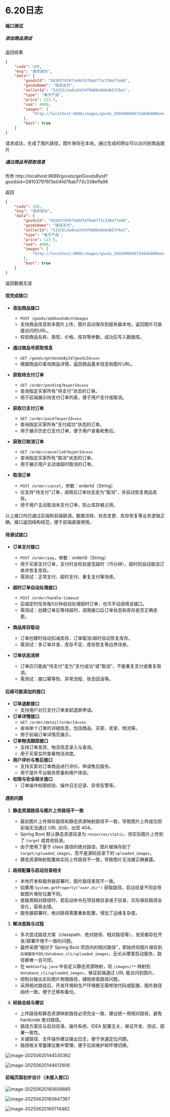 # 6.20日志

#### 端口测试

##### 添加商品测试

返回结果

```json
{
    "code": 200,
    "msg": "请求成功",
    "data": {
        "goodsId": "G81037976f3e04fd78ab773c338effa96",
        "goodsName": "瑞克五代",
        "sellerId": "53315c3adce247df8d88e8ebd65376e1",
        "type": "电子产品",
        "price": 123.5,
        "num": 4000,
        "images": [
            "http://localhost:8686/images/goods_269209066572464bb00bee76b9f7953f.png"
        ],
        "bool": true
    }
}
```

请求成功，生成了图片路径，图片保存在本地，通过生成的网址可以访问到商品图片

##### 通过商品号获取信息

传参 http://localhost:8686/goods/getGoodsById?goodsId=G81037976f3e04fd78ab773c338effa96

返回

```json
{
    "code": 200,
    "msg": "请求成功",
    "data": {
        "goodsId": "G81037976f3e04fd78ab773c338effa96",
        "goodsName": "瑞克五代",
        "sellerId": "53315c3adce247df8d88e8ebd65376e1",
        "type": "电子产品",
        "price": 123.5,
        "num": 4000,
        "images": [
            "http://localhost:8686/images/goods_269209066572464bb00bee76b9f7953f.png"
        ],
        "bool": true
    }
}
```

返回数据无误

#### 现完成接口

- **添加商品接口**
  - `POST /goods/addGoodsWithImages`
  - 支持商品信息和多图片上传，图片自动保存到服务器本地，返回图片可直接访问的URL。
  - 校验商品名称、类型、价格、库存等参数，成功后写入数据库。

- **通过商品号获取信息**
  - `GET /goods/getGoodsById?goodsId=xxx`
  - 根据商品ID查询商品详情，返回商品基本信息和图片URL。

- **获取待支付订单**
  - `GET /order/pending?buyerId=xxx`
  - 查询指定买家所有"待支付"状态的订单。
  - 用于前端展示待支付订单列表，便于用户支付或取消。

- **获取已支付订单**
  - `GET /order/paid?buyerId=xxx`
  - 查询指定买家所有"支付成功"状态的订单。
  - 用于展示历史已支付订单，便于用户查看和售后。

- **获取已取消订单**
  - `GET /order/cancelled?buyerId=xxx`
  - 查询指定买家所有"取消"状态的订单。
  - 用于展示用户主动或超时取消的订单。

- **取消订单**
  - `POST /order/cancel`，参数：orderId（String）
  - 仅支持"待支付"订单，调用后订单状态变为"取消"，并自动恢复商品库存。
  - 用于用户主动取消未支付订单，防止库存被占用。

以上接口均已通过后端和前端联调，数据流转、状态变更、库存恢复等业务逻辑正确，接口返回结构规范，便于前端直接使用。

#### 待测试接口

- **订单支付接口**
  - `POST /order/pay`，参数：orderId（String）
  - 用于买家支付订单，支付时会校验是否超时（15分钟），超时则自动取消订单并恢复库存。
  - 需测试：正常支付、超时支付、重复支付等场景。

- **超时订单自动处理接口**
  - `POST /order/handle-timeout`
  - 后端定时任务每5分钟自动处理超时订单，也可手动调用该接口。
  - 需测试：创建订单后等待超时，调用接口后订单状态和库存是否正确变更。

- **商品库存联动**
  - 订单创建时自动扣减库存，订单取消/超时自动恢复库存。
  - 需测试：多订单并发、库存不足、库存恢复等边界场景。

- **订单状态流转**
  - 订单应只能由"待支付"变为"支付成功"或"取消"，不能重复支付或重复取消。
  - 需测试：接口幂等性、异常流程、状态回滚等。

  

#### 后续可能添加的接口

- **订单退款接口**
  - 支持用户对已支付订单发起退款申请。
- **订单详情接口**
  - `GET /order/detail?orderId=xxx`
  - 查询单个订单的详细信息，包括商品、买家、卖家、物流等。
  - 用于前端订单详情页展示。
- **订单物流跟踪接口**
  - 支持订单发货、物流信息录入与查询。
  - 用于买家实时查看物流进度。
- **用户评价与售后接口**
  - 支持买家对订单商品进行评价、申请售后服务。
  - 用于提升平台服务质量和用户体验。
- **权限与安全相关接口**
  - 订单操作权限校验、操作日志记录、异常告警等。

#### 遇到问题

1. **静态资源路径与图片上传路径不一致**
   - 最初图片上传保存路径和静态资源映射路径不一致，导致图片上传成功但前端无法通过 URL 访问，出现 404。
   - Spring Boot 默认静态资源目录为 `resources/static`，但实际图片上传到了 `target` 或其他目录。
   - 由于使用了基于 class 路径的绝对路径，图片被保存到了 `target/uploaded_images`，而不是源码目录下的 `uploaded_images`。
   - 静态资源映射配置和实际上传路径不一致，导致图片无法被正确暴露。

2. **路径配置与启动目录相关**
   - 本地开发和服务器部署时，图片路径表现不一致。
   - 如果用 `System.getProperty("user.dir")` 获取路径，启动目录不同会导致图片保存位置不同。
   - 直接用相对路径时，若启动命令在项目根目录或子目录，实际保存路径会变化，容易出错。
   - 服务器部署时，绝对路径需要重新配置，增加了运维复杂度。

3. **解决思路与过程**
   - 多次尝试路径方案（classpath、绝对路径、相对路径等），发现都存在开发/部署环境不一致的问题。
   - 最终采用"相对于 Spring Boot 项目内的相对路径"，即始终将图片保存到 `后端服务代码/database_cli/uploaded_images`，无论从哪里启动服务，路径都唯一且可控。
   - 在 `WebConfig.java` 中自定义静态资源映射，将 `/images/**` 映射到 `database_cli/uploaded_images`，保证前端通过 URL 能访问到图片。
   - 控制台输出实际图片物理路径，辅助排查路径问题。
   - 采用相对路径后，开发环境和生产环境都无需修改代码或配置，图片路径始终一致，便于迁移和备份。

4. **经验总结与建议**
   - 上传路径和静态资源映射路径必须完全一致，建议统一用相对路径，避免 hardcode 绝对路径。
   - 路径方案应与启动目录、操作系统、IDEA 配置无关，保证开发、测试、部署一致性。
   - 关键路径、文件操作建议输出日志，便于快速定位问题。
   - 路径相关常量建议集中管理，便于后续维护和环境切换。

![image-20250620144530362](img/image-20250620144530362.png)

![image-20250620144612906](img/image-20250620144612906.png)

#### 前端页面初步设计（未接入接口）

![image-20250620160609885](img/image-20250620160609885.png)

![image-20250620160647367](img/image-20250620160647367.png)

![image-20250620160714482](img/image-20250620160714482.png)
